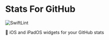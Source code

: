 # Stats For GitHub

![SwiftLint](https://github.com/Magnesium-Software/StatsforGithub/workflows/SwiftLint/badge.svg)

🐙 iOS and iPadOS widgets for your GitHub stats
